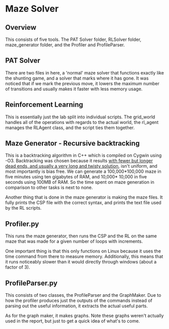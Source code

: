 # Maze Solver
## Overview
This consists of five tools. The PAT Solver folder, RLSolver folder, 
maze_generator folder, and the Profiler and ProfileParser.

## PAT Solver
There are two files in here, a 'normal' maze solver that functions exactly
like the shunting game, and a solver that marks where it has gone. It was noticed
that if we mark the previous move, it lowers the maximum number of transitions
and usually makes it faster with less memory usage.

## Reinforcement Learning
This is essentially just the lab split into individual scripts. The grid\_world 
handles all of the operations with regards to the actual world, the rl\_agent 
manages the RLAgent class, and the script ties them together.

## Maze Generator - Recursive backtracking
This is a backtracking algorithm in C++ which is compiled on Cygwin using -O3. 
Backtracking was chosen because it results [with fewer but longer dead ends, 
and usually a very long and twisty solution](http://www.astrolog.org/labyrnth/algrithm.htm), 
isn't uniform, and most importantly is bias free. We can generate a 
100,000\*100,000 maze in five minutes using ten gigabytes of RAM, and 10,000\*
10,000 in five seconds using 100MB of RAM. So the time spent on maze
generation in comparison to other tasks is next to none.

Another thing that is done in the maze generator is making the maze files.
It fully prints the CSP file with the correct syntax, and prints the text
file used by the RL scripts.

## Profiler.py
This runs the maze generator, then runs the CSP and the RL on the same maze that 
was made for a given number of loops with increments.

One important thing is that this only functions on Linux because it uses the
time command from there to measure memory. Additionally, this means that it runs
noticeably slower than it would directly through windows (about a factor of 3).

## ProfileParser.py
This consists of two classes, the ProfileParser and the GraphMaker. Due to how
the profiler produces just the outputs of the commands instead of parsing out the
useful information, it extracts the actual useful parts.

As for the graph maker, it makes graphs. Note these graphs weren't actually used
in the report, but just to get a quick idea of what's to come.
